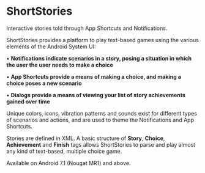 # ShortStories

Interactive stories told through App Shortcuts and Notifications.

ShortStories provides a platform to play text-based games using the various elements of the Android System UI:

• <b>Notifications indicate scenarios in a story, posing a situation in which the user the user needs to make a choice</b>

• <b>App Shortcuts provide a means of making a choice, and making a choice poses a new scenario</b>

• <b>Dialogs provide a means of viewing your list of story achievements gained over time</b>

Unique colors, icons, vibration patterns and sounds exist for different types of scenarios and actions, and are used to theme the Notifications and App Shortcuts.

Stories are defined in XML. A basic structure of <b>Story</b>, <b>Choice</b>, <b>Achievement</b> and <b>Finish</b> tags allows ShortStories to parse and play almost any kind of text-based, multiple choice game.

Available on Android 7.1 (Nougat MR1) and above.
